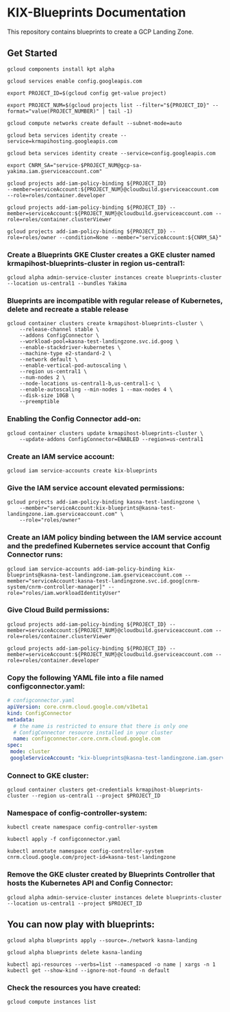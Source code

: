 # KIX-Blueprints Documentation

This repository contains blueprints to create a GCP Landing Zone.

## Get Started

```
gcloud components install kpt alpha
```

```
gcloud services enable config.googleapis.com
```

```
export PROJECT_ID=$(gcloud config get-value project)
```

```
export PROJECT_NUM=$(gcloud projects list --filter="${PROJECT_ID}" --format="value(PROJECT_NUMBER)" | tail -1)
```

```
gcloud compute networks create default --subnet-mode=auto
```

```
gcloud beta services identity create --service=krmapihosting.googleapis.com
```

```
gcloud beta services identity create --service=config.googleapis.com
```

```
export CNRM_SA="service-$PROJECT_NUM@gcp-sa-yakima.iam.gserviceaccount.com"
```

```
gcloud projects add-iam-policy-binding ${PROJECT_ID}
--member=serviceAccount:${PROJECT_NUM}@cloudbuild.gserviceaccount.com
--role=roles/container.developer
```

```
gcloud projects add-iam-policy-binding ${PROJECT_ID} --member=serviceAccount:${PROJECT_NUM}@cloudbuild.gserviceaccount.com --role=roles/container.clusterViewer
```

```
gcloud projects add-iam-policy-binding ${PROJECT_ID} --role=roles/owner --condition=None --member="serviceAccount:${CNRM_SA}"
```

### Create a Blueprints GKE Cluster creates a GKE cluster named krmapihost-blueprints-cluster in region us-central1:
```
gcloud alpha admin-service-cluster instances create blueprints-cluster --location us-central1 --bundles Yakima
```

### Blueprints are incompatible with regular release of Kubernetes, delete and recreate a stable release
```
gcloud container clusters create krmapihost-blueprints-cluster \
    --release-channel stable \
    --addons ConfigConnector \
    --workload-pool=kasna-test-landingzone.svc.id.goog \
    --enable-stackdriver-kubernetes \
    --machine-type e2-standard-2 \
    --network default \
    --enable-vertical-pod-autoscaling \
    --region us-central1 \
    --num-nodes 2 \
    --node-locations us-central1-b,us-central1-c \
    --enable-autoscaling --min-nodes 1 --max-nodes 4 \
    --disk-size 10GB \
    --preemptible
```

### Enabling the Config Connector add-on:
```
gcloud container clusters update krmapihost-blueprints-cluster \
    --update-addons ConfigConnector=ENABLED --region=us-central1
```

### Create an IAM service account:
```
gcloud iam service-accounts create kix-blueprints
```

### Give the IAM service account elevated permissions:
```
gcloud projects add-iam-policy-binding kasna-test-landingzone \
    --member="serviceAccount:kix-blueprints@kasna-test-landingzone.iam.gserviceaccount.com" \
    --role="roles/owner"
```

### Create an IAM policy binding between the IAM service account and the predefined Kubernetes service account that Config Connector runs:
```
gcloud iam service-accounts add-iam-policy-binding kix-blueprints@kasna-test-landingzone.iam.gserviceaccount.com --member="serviceAccount:kasna-test-landingzone.svc.id.goog[cnrm-system/cnrm-controller-manager]" --role="roles/iam.workloadIdentityUser"
```

### Give Cloud Build permissions:
```
gcloud projects add-iam-policy-binding ${PROJECT_ID} --member=serviceAccount:${PROJECT_NUM}@cloudbuild.gserviceaccount.com --role=roles/container.clusterViewer
```

```
gcloud projects add-iam-policy-binding ${PROJECT_ID} --member=serviceAccount:${PROJECT_NUM}@cloudbuild.gserviceaccount.com --role=roles/container.developer
```

### Copy the following YAML file into a file named configconnector.yaml:

```yaml
# configconnector.yaml
apiVersion: core.cnrm.cloud.google.com/v1beta1
kind: ConfigConnector
metadata:
  # the name is restricted to ensure that there is only one
  # ConfigConnector resource installed in your cluster
  name: configconnector.core.cnrm.cloud.google.com
spec:
 mode: cluster
 googleServiceAccount: "kix-blueprints@kasna-test-landingzone.iam.gserviceaccount.com"
```

### Connect to GKE cluster:
```
gcloud container clusters get-credentials krmapihost-blueprints-cluster --region us-central1 --project $PROJECT_ID
```

### Namespace of config-controller-system:
```
kubectl create namespace config-controller-system
```

```
kubectl apply -f configconnector.yaml
```

```
kubectl annotate namespace config-controller-system cnrm.cloud.google.com/project-id=kasna-test-landingzone
```

### Remove the GKE cluster created by Blueprints Controller that hosts the Kubernetes API and Config Connector:
```
gcloud alpha admin-service-cluster instances delete blueprints-cluster --location us-central1 --project $PROJECT_ID
```

## You can now play with blueprints:
```
gcloud alpha blueprints apply --source=./network kasna-landing
```

```
gcloud alpha blueprints delete kasna-landing
```

```
kubectl api-resources --verbs=list --namespaced -o name | xargs -n 1 kubectl get --show-kind --ignore-not-found -n default
```

### Check the resources you have created:
```
gcloud compute instances list
```